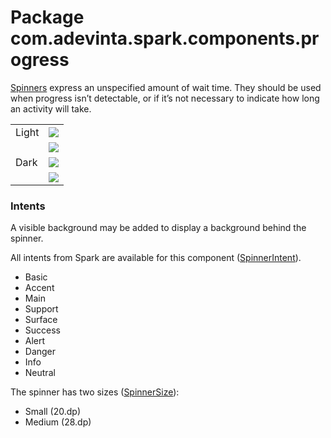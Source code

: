 # Package com.adevinta.spark.components.progress

[Spinners](https://spark.adevinta.com/1186e1705/p/7651da-spinner/b/387bf3) express an unspecified
amount of wait time. They should be used when progress isn’t detectable, or if it’s not necessary
to indicate how long an activity will take.

|       |                                                                                                           |
|-------|-----------------------------------------------------------------------------------------------------------|
| Light | ![](../../images/com.adevinta.spark_PreviewScreenshotTests_preview_tests_spinner_spinnermedium_light.png) |
|       | ![](../../images/com.adevinta.spark_PreviewScreenshotTests_preview_tests_spinner_spinnersmall_light.png)  |
| Dark  | ![](../../images/com.adevinta.spark_PreviewScreenshotTests_preview_tests_spinner_spinnermedium_dark.png)  |
|       | ![](../../images/com.adevinta.spark_PreviewScreenshotTests_preview_tests_spinner_spinnersmall_dark.png)   |

### Intents

A visible background may be added to display a background behind the spinner.

All intents from Spark are available for this component ([SpinnerIntent](SpinnerIntent.kt)).

- Basic
- Accent
- Main
- Support
- Surface
- Success
- Alert
- Danger
- Info
- Neutral

The spinner has two sizes ([SpinnerSize](SpinnerDefaults.kt)):

- Small (20.dp)
- Medium (28.dp)
